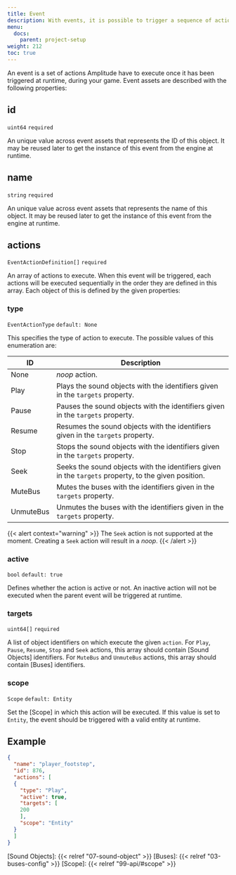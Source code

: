 ```yaml
---
title: Event
description: With events, it is possible to trigger a sequence of actions at runtime. This page is a full description on how to create event assets for Amplitude.
menu:
  docs:
    parent: project-setup
weight: 212
toc: true
---
```


An event is a set of actions Amplitude have to execute once it has been triggered at runtime, during your game. Event assets are described with the following properties:

## id

`uint64` `required`

An unique value across event assets that represents the ID of this object. It may be reused later to get the instance of this event from the engine at runtime.

## name

`string` `required`

An unique value across event assets that represents the name of this object. It may be reused later to get the instance of this event from the engine at runtime.

## actions

`EventActionDefinition[]` `required`

An array of actions to execute. When this event will be triggered, each actions will be executed sequentially in the order they are defined in this array. Each object of this is defined by the given properties:

### type

`EventActionType` `default: None`

This specifies the type of action to execute. The possible values of this enumeration are:

| ID        | Description                                                                                          |
| --------- | ---------------------------------------------------------------------------------------------------- |
| None      | _noop_ action.                                                                                       |
| Play      | Plays the sound objects with the identifiers given in the `targets` property.                        |
| Pause     | Pauses the sound objects with the identifiers given in the `targets` property.                       |
| Resume    | Resumes the sound objects with the identifiers given in the `targets` property.                      |
| Stop      | Stops the sound objects with the identifiers given in the `targets` property.                        |
| Seek      | Seeks the sound objects with the identifiers given in the `targets` property, to the given position. |
| MuteBus   | Mutes the buses with the identifiers given in the `targets` property.                                |
| UnmuteBus | Unmutes the buses with the identifiers given in the `targets` property.                              |

{{< alert context="warning" >}}
The `Seek` action is not supported at the moment. Creating a `Seek` action will result in a _noop_.
{{< /alert >}}

### active

`bool` `default: true`

Defines whether the action is active or not. An inactive action will not be executed when the parent event will be triggered at runtime.

### targets

`uint64[]` `required`

A list of object identifiers on which execute the given `action`. For `Play`, `Pause`, `Resume`, `Stop` and `Seek` actions, this array should contain [Sound Objects] identifiers. For `MuteBus` and `UnmuteBus` actions, this array should contain [Buses] identifiers.

### scope

`Scope` `default: Entity`

Set the [Scope] in which this action will be executed. If this value is set to `Entity`, the event should be triggered with a valid entity at runtime.

## Example

```json
{
  "name": "player_footstep",
  "id": 876,
  "actions": [
  {
    "type": "Play",
    "active": true,
    "targets": [
    200
    ],
    "scope": "Entity"
  }
  ]
}
```

[Sound Objects]: {{< relref "07-sound-object" >}}
[Buses]: {{< relref "03-buses-config" >}}
[Scope]: {{< relref "99-api/#scope" >}}
